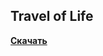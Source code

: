 ## Travel of Life ##
**[Скачать](https://www.dropbox.com/scl/fi/hk8cewat55nmld72wi2pc/game.zip?rlkey=jj6kkookfarm0hmtsyq68zhdl&st=puffvccf&dl=0)**
